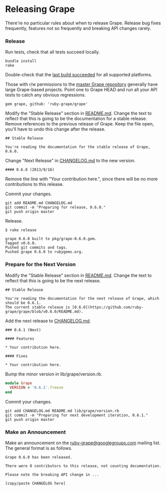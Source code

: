 Releasing Grape
===============

There're no particular rules about when to release Grape. Release bug fixes frequently, features not so frequently and breaking API changes rarely.

### Release

Run tests, check that all tests succeed locally.

```
bundle install
rake
```

Double-check that the [last build succeeded](https://github.com/ruby-grape/grape/actions) for all supported platforms.

Those with r/w permissions to the [master Grape repository](https://github.com/ruby-grape/grape) generally have large Grape-based projects. Point one to Grape HEAD and run all your API tests to catch any obvious regressions.

```
gem grape, github: 'ruby-grape/grape'
```

Modify the "Stable Release" section in [README.md](README.md). Change the text to reflect that this is going to be the documentation for a stable release. Remove references to the previous release of Grape. Keep the file open, you'll have to undo this change after the release.

```
## Stable Release

You're reading the documentation for the stable release of Grape, 0.6.0.
```

Change "Next Release" in [CHANGELOG.md](CHANGELOG.md) to the new version.

```
#### 0.6.0 (2013/9/16)
```

Remove the line with "Your contribution here.", since there will be no more contributions to this release.

Commit your changes.

```
git add README.md CHANGELOG.md
git commit -m "Preparing for release, 0.6.0."
git push origin master
```

Release.

```
$ rake release

grape 0.6.0 built to pkg/grape-0.6.0.gem.
Tagged v0.6.0.
Pushed git commits and tags.
Pushed grape 0.6.0 to rubygems.org.
```

### Prepare for the Next Version

Modify the "Stable Release" section in [README.md](README.md). Change the text to reflect that this is going to be the next release.

```
## Stable Release

You're reading the documentation for the next release of Grape, which should be 0.6.1.
The current stable release is [0.6.0](https://github.com/ruby-grape/grape/blob/v0.6.0/README.md).
```

Add the next release to [CHANGELOG.md](CHANGELOG.md).

```
### 0.6.1 (Next)

#### Features

* Your contribution here.

#### Fixes

* Your contribution here.
```

Bump the minor version in lib/grape/version.rb.

```ruby
module Grape
  VERSION = '0.6.1'.freeze
end
```

Commit your changes.

```
git add CHANGELOG.md README.md lib/grape/version.rb
git commit -m "Preparing for next development iteration, 0.6.1."
git push origin master
```

### Make an Announcement

Make an announcement on the [ruby-grape@googlegroups.com](mailto:ruby-grape@googlegroups.com) mailing list. The general format is as follows.

```
Grape 0.6.0 has been released.

There were 8 contributors to this release, not counting documentation.

Please note the breaking API change in ...

[copy/paste CHANGELOG here]

```
